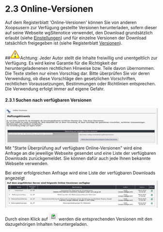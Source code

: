 # 2.3 Online-Versionen

Auf dem Registerblatt 'Online-Versionen' können Sie von anderen Xoopsusern zur Verfügung gestellte Versionen herunterladen, sofern dieser auf seine Webseite wgSitenotice verwendet, den Download grundsätzlich erlaubt (siehe [Einstellungen](3preferences.md)) und für einzelne Versionen der Download tatsächlich freigegeben ist (siehe Registerblatt [Versionen](2admin_versions.md)).

##![](../assets/info/important.png)Achtung:
Jeder Autor stellt die Inhalte freiwillig und unentgeltlich zur Verfügung. Es wird keine Garantie für die Richtigkeit der heruntergeladenenen rechtlichen Hinweise bzw. Teile davon übernommen. Die Texte stellen nur einen Vorschlag dar. Bitte überprüfen Sie vor deren Verwendung, ob diese Vorschläge den gesetzlichen Vorschriften, rechtlichen Voraussetzungen, Bestimmungen oder Richtlinien entsprechen.
Die Verwendung erfolgt immer auf eigene Gefahr.
 
#### 2.3.1 Suchen nach verfügbaren Versionen
![](../assets/2admin_onlineversions_search.png)
Mit "Starte Überprüfung auf verfügbare Online-Versionen" wird eine Anfrage an die jeweilige Webseite gesendet und eine Liste der verfügbaren Downloads zurückgemeldet. Sie können dafür auch jede Ihnen bekannte Webseite verwenden.

Bei einer erfolgreichen Anfrage wird eine Liste der verfügbaren Downloads angezeigt
![](../assets/2admin_onlineversions_list.png)

Durch einen Klick auf ![](../assets/2admin_onlineversions_btn.png) werden die entsprechenden Versionen mit den dazugehörigen Inhalten heruntergeladen.
